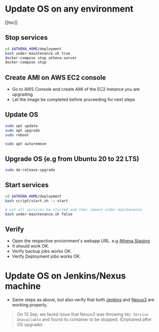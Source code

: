 # Update OS on any environment

[[toc]]

## Stop services
```bash
cd $ATHENA_HOME/deployment
bash under-maintenance.sh true
docker-compose stop athena-server
docker-compose stop
```

## Create AMI on AWS EC2 console

- Go to AWS Console and create AMI of the EC2 instance you are upgrading
- Let the image be completed before proceeding for next steps

## Update OS
```bash
sudo apt update
sudo apt upgrade
sudo reboot

sudo apt autoremove
```

## Upgrade OS (e.g from Ubuntu 20 to 22 LTS)

```bash
sudo do-release-upgrade
```

## Start services
```bash
cd $ATHENA_HOME/deployment
bash script/start.sh -s start

# Let all services be started and then remove under maintenance
bash under-maintenance.sh false
```

## Verify
- Open the respective enviornment's webapp URL. e.g [Athena Staging](https://athena2.clariusgroup.com)
- It should work OK.
- Verify backup jobs works OK.
- Verify Deployment jobs works OK.


# Update OS on Jenkins/Nexus machine
- Same steps as above, but also verify that both [Jenkins](https://athena-jenkins.clariusgroup.com/) and [Nexus3](https://athena-nexus.clariusgroup.com/) are working properly. 

> On 13 Sep, we faced issue that Nexus3 was throwing `502 Service Unavailable` and found its container to be stopped. (Orphaned after OS upgrade)
